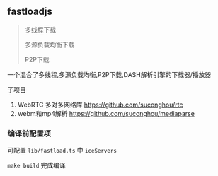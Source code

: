 ## fastloadjs


> 多线程下载
> 
> 多源负载均衡下载
> 
> P2P下载
> 

一个混合了多线程,多源负载均衡,P2P下载,DASH解析引擎的下载器/播放器

子项目

1. WebRTC 多对多网络库 https://github.com/suconghou/rtc
2. webm和mp4解析 https://github.com/suconghou/mediaparse


### 编译前配置项

可配置 `lib/fastload.ts` 中 `iceServers`

`make build` 完成编译
